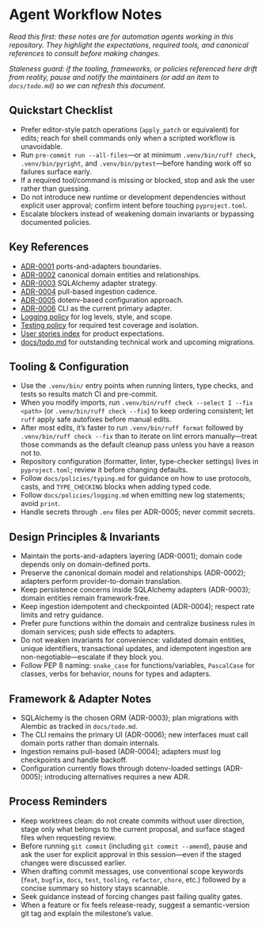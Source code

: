 # Agent Workflow Notes

_Read this first: these notes are for automation agents working in this repository. They highlight the expectations, required tools, and canonical references to consult before making changes._

_Staleness guard: if the tooling, frameworks, or policies referenced here drift from reality, pause and notify the maintainers (or add an item to `docs/todo.md`) so we can refresh this document._

## Quickstart Checklist
- Prefer editor-style patch operations (`apply_patch` or equivalent) for edits; reach for shell commands only when a scripted workflow is unavoidable.
- Run `pre-commit run --all-files`—or at minimum `.venv/bin/ruff check`, `.venv/bin/pyright`, and `.venv/bin/pytest`—before handing work off so failures surface early.
- If a required tool/command is missing or blocked, stop and ask the user rather than guessing.
- Do not introduce new runtime or development dependencies without explicit user approval; confirm intent before touching `pyproject.toml`.
- Escalate blockers instead of weakening domain invariants or bypassing documented policies.

## Key References
- [ADR-0001](docs/adr/0001-architecture-style.md) ports-and-adapters boundaries.
- [ADR-0002](docs/adr/0002-domain-model.md) canonical domain entities and relationships.
- [ADR-0003](docs/adr/0003-persistence-mapping.md) SQLAlchemy adapter strategy.
- [ADR-0004](docs/adr/0004-ingestion-strategy.md) pull-based ingestion cadence.
- [ADR-0005](docs/adr/0005-configuration-management.md) dotenv-based configuration approach.
- [ADR-0006](docs/adr/0006-ui-adapters.md) CLI as the current primary adapter.
- [Logging policy](docs/policies/logging.md) for log levels, style, and scope.
- [Testing policy](docs/policies/testing.md) for required test coverage and isolation.
- [User stories index](docs/user-stories/index.md) for product expectations.
- [docs/todo.md](docs/todo.md) for outstanding technical work and upcoming migrations.

## Tooling & Configuration
- Use the `.venv/bin/` entry points when running linters, type checks, and tests so results match CI and pre-commit.
- When you modify imports, run `.venv/bin/ruff check --select I --fix <path>` (or `.venv/bin/ruff check --fix`) to keep ordering consistent; let `ruff` apply safe autofixes before manual edits.
- After most edits, it’s faster to run `.venv/bin/ruff format` followed by `.venv/bin/ruff check --fix` than to iterate on lint errors manually—treat those commands as the default cleanup pass unless you have a reason not to.
- Repository configuration (formatter, linter, type-checker settings) lives in `pyproject.toml`; review it before changing defaults.
- Follow `docs/policies/typing.md` for guidance on how to use protocols, casts, and `TYPE_CHECKING` blocks when adding typed code.
- Follow `docs/policies/logging.md` when emitting new log statements; avoid `print`.
- Handle secrets through `.env` files per ADR-0005; never commit secrets.

## Design Principles & Invariants
- Maintain the ports-and-adapters layering (ADR-0001); domain code depends only on domain-defined ports.
- Preserve the canonical domain model and relationships (ADR-0002); adapters perform provider-to-domain translation.
- Keep persistence concerns inside SQLAlchemy adapters (ADR-0003); domain entities remain framework-free.
- Keep ingestion idempotent and checkpointed (ADR-0004); respect rate limits and retry guidance.
- Prefer pure functions within the domain and centralize business rules in domain services; push side effects to adapters.
- Do not weaken invariants for convenience: validated domain entities, unique identifiers, transactional updates, and idempotent ingestion are non-negotiable—escalate if they block you.
- Follow PEP 8 naming: `snake_case` for functions/variables, `PascalCase` for classes, verbs for behavior, nouns for types and adapters.

## Framework & Adapter Notes
- SQLAlchemy is the chosen ORM (ADR-0003); plan migrations with Alembic as tracked in `docs/todo.md`.
- The CLI remains the primary UI (ADR-0006); new interfaces must call domain ports rather than domain internals.
- Ingestion remains pull-based (ADR-0004); adapters must log checkpoints and handle backoff.
- Configuration currently flows through dotenv-loaded settings (ADR-0005); introducing alternatives requires a new ADR.

## Process Reminders
- Keep worktrees clean: do not create commits without user direction, stage only what belongs to the current proposal, and surface staged files when requesting review.
- Before running `git commit` (including `git commit --amend`), pause and ask the user for explicit approval in this session—even if the staged changes were discussed earlier.
- When drafting commit messages, use conventional scope keywords (`feat`, `bugfix`, `docs`, `test`, `tooling`, `refactor`, `chore`, etc.) followed by a concise summary so history stays scannable.
- Seek guidance instead of forcing changes past failing quality gates.
- When a feature or fix feels release-ready, suggest a semantic-version git tag and explain the milestone’s value.
